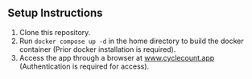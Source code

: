 ## Setup Instructions

1. Clone this repository.
2. Run `docker compose up -d` in the home directory to build the docker container (Prior docker installation is required).
3. Access the app through a browser at www.cyclecount.app (Authentication is required for access).
